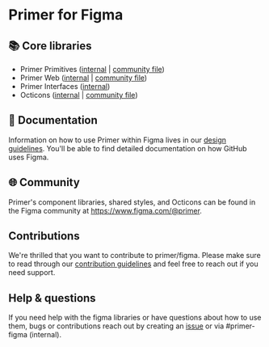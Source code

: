 # Primer for Figma

## 📚 Core libraries
- Primer Primitives ([internal](https://www.figma.com/file/B5XPE8IwGPIZDAvN7jqWqx/?node-id=9%3A2) | [community file](https://www.figma.com/community/file/854766928300977832))
- Primer Web ([internal](https://www.figma.com/file/GCvY3Qv8czRgZgvl1dG6lp/Primer-Web?node-id=136%3A1805&viewport=77%2C-235%2C0.5) | [community file](https://www.figma.com/community/file/854767373644076713))
- Primer Interfaces ([internal](https://www.figma.com/file/Y2xJLFBrU7yyiDLlEkQXcF/Primer-Interfaces?node-id=0%3A1&viewport=663%2C490%2C0.6640625))
- Octicons ([internal](https://www.figma.com/file/1ljgTFkT5NKNRfq5hw07JQ/Octicons?node-id=0%3A1&viewport=664%2C488%2C1) | [community file](https://www.figma.com/community/file/809920999413919915))

## 📖 Documentation
Information on how to use Primer within Figma lives in our [design guidelines](https://primer.style/design/guides/figma). You'll be able to find detailed documentation on how GitHub uses Figma.

## 🌐 Community

Primer's component libraries, shared styles, and Octicons can be found in the Figma community at https://www.figma.com/@primer.

## Contributions
We're thrilled that you want to contribute to primer/figma. Please make sure to read through our [contribution guidelines](./CONTRIBUTION.md) and feel free to reach out if you need support.

## Help & questions

If you need help with the figma libraries or have questions about how to use them, bugs or contributions reach out by creating an [issue](https://github.com/primer/figma/issues/new/choose) or via #primer-figma (internal).

